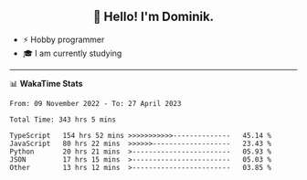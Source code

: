 <h2 align="center">👋 Hello! I'm Dominik.</h2>

- ⚡ Hobby programmer
- 🎓 I am currently studying

---
📊 **WakaTime Stats**
<!--START_SECTION:waka-->

```text
From: 09 November 2022 - To: 27 April 2023

Total Time: 343 hrs 5 mins

TypeScript   154 hrs 52 mins >>>>>>>>>>>--------------   45.14 %
JavaScript   80 hrs 22 mins  >>>>>>-------------------   23.43 %
Python       20 hrs 21 mins  >------------------------   05.93 %
JSON         17 hrs 15 mins  >------------------------   05.03 %
Other        13 hrs 12 mins  >------------------------   03.85 %
```

<!--END_SECTION:waka-->
